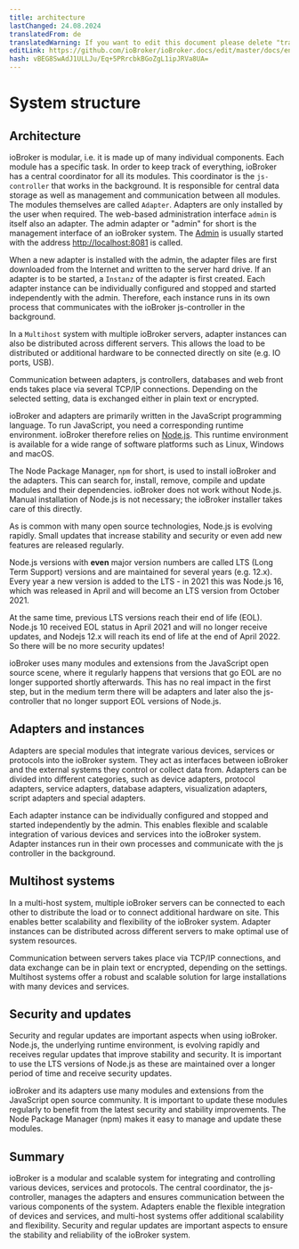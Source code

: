 ```yaml
---
title: architecture
lastChanged: 24.08.2024
translatedFrom: de
translatedWarning: If you want to edit this document please delete "translatedFrom" field, elsewise this document will be translated automatically again
editLink: https://github.com/ioBroker/ioBroker.docs/edit/master/docs/en/basics/architecture.md
hash: vBEG8SwAdJ1ULLJu/Eq+5PRrcbkBGoZgL1ipJRVa8UA=
---
```

# System structure
## Architecture
ioBroker is modular, i.e. it is made up of many individual components. Each module has a specific task. In order to keep track of everything, ioBroker has a central coordinator for all its modules. This coordinator is the `js-controller` that works in the background. It is responsible for central data storage as well as management and communication between all modules. The modules themselves are called `Adapter`.
Adapters are only installed by the user when required. The web-based administration interface `admin` is itself also an adapter. The admin adapter or "admin" for short is the management interface of an ioBroker system. The [Admin](https://www.iobroker.net/#de/documentation/admin/README.md) is usually started with the address [http://localhost:8081](http://localhost:8081) is called.

When a new adapter is installed with the admin, the adapter files are first downloaded from the Internet and written to the server hard drive. If an adapter is to be started, a `Instanz` of the adapter is first created. Each adapter instance can be individually configured and stopped and started independently with the admin. Therefore, each instance runs in its own process that communicates with the ioBroker js-controller in the background.

In a `Multihost` system with multiple ioBroker servers, adapter instances can also be distributed across different servers. This allows the load to be distributed or additional hardware to be connected directly on site (e.g. IO ports, USB).

Communication between adapters, js controllers, databases and web front ends takes place via several TCP/IP connections. Depending on the selected setting, data is exchanged either in plain text or encrypted.

ioBroker and adapters are primarily written in the JavaScript programming language. To run JavaScript, you need a corresponding runtime environment. ioBroker therefore relies on [Node.js](https://github.com/nodesource/distributions#installation-instructions). This runtime environment is available for a wide range of software platforms such as Linux, Windows and macOS.

The Node Package Manager, `npm` for short, is used to install ioBroker and the adapters. This can search for, install, remove, compile and update modules and their dependencies.
ioBroker does not work without Node.js. Manual installation of Node.js is not necessary; the ioBroker installer takes care of this directly.

As is common with many open source technologies, Node.js is evolving rapidly. Small updates that increase stability and security or even add new features are released regularly.

Node.js versions with **even** major version numbers are called LTS (Long Term Support) versions and are maintained for several years (e.g. 12.x). Every year a new version is added to the LTS - in 2021 this was Node.js 16, which was released in April and will become an LTS version from October 2021.

At the same time, previous LTS versions reach their end of life (EOL). Node.js 10 received EOL status in April 2021 and will no longer receive updates, and Nodejs 12.x will reach its end of life at the end of April 2022. So there will be no more security updates!

ioBroker uses many modules and extensions from the JavaScript open source scene, where it regularly happens that versions that go EOL are no longer supported shortly afterwards. This has no real impact in the first step, but in the medium term there will be adapters and later also the js-controller that no longer support EOL versions of Node.js.

## Adapters and instances
Adapters are special modules that integrate various devices, services or protocols into the ioBroker system. They act as interfaces between ioBroker and the external systems they control or collect data from. Adapters can be divided into different categories, such as device adapters, protocol adapters, service adapters, database adapters, visualization adapters, script adapters and special adapters.

Each adapter instance can be individually configured and stopped and started independently by the admin. This enables flexible and scalable integration of various devices and services into the ioBroker system. Adapter instances run in their own processes and communicate with the js controller in the background.

## Multihost systems
In a multi-host system, multiple ioBroker servers can be connected to each other to distribute the load or to connect additional hardware on site. This enables better scalability and flexibility of the ioBroker system. Adapter instances can be distributed across different servers to make optimal use of system resources.

Communication between servers takes place via TCP/IP connections, and data exchange can be in plain text or encrypted, depending on the settings. Multihost systems offer a robust and scalable solution for large installations with many devices and services.

## Security and updates
Security and regular updates are important aspects when using ioBroker. Node.js, the underlying runtime environment, is evolving rapidly and receives regular updates that improve stability and security. It is important to use the LTS versions of Node.js as these are maintained over a longer period of time and receive security updates.

ioBroker and its adapters use many modules and extensions from the JavaScript open source community. It is important to update these modules regularly to benefit from the latest security and stability improvements. The Node Package Manager (npm) makes it easy to manage and update these modules.

## Summary
ioBroker is a modular and scalable system for integrating and controlling various devices, services and protocols. The central coordinator, the js-controller, manages the adapters and ensures communication between the various components of the system. Adapters enable the flexible integration of devices and services, and multi-host systems offer additional scalability and flexibility. Security and regular updates are important aspects to ensure the stability and reliability of the ioBroker system.